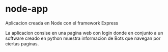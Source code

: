 # node-app
Aplicacion creada en Node con el framework Express

La aplicacion consise en una pagina web con login donde en conjunto
a un software creado en python muestra informacion de Bots que navegan 
por ciertas paginas.
